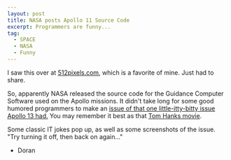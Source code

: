 ```yaml
---
layout: post
title: NASA posts Apollo 11 Source Code
excerpt: Programmers are funny...
tag:
  - SPACE
  - NASA
  - Funny
---
```


I saw this over at [512pixels.com](http://512pixels.net/2016/07/apollo-11-github/), which is a favorite of mine. Just had to share.

So, apparently NASA released the source code for the Guidance Computer Software used on the Apollo missions. It didn't take long for some good humored programmers to make an [issue of that one little-itty-bitty issue Apollo 13 had.](https://github.com/chrislgarry/Apollo-11/issues/3) You may remember it best as that [Tom Hanks movie](http://www.imdb.com/title/tt0112384/).

Some classic IT jokes pop up, as well as some screenshots of the issue. "Try turning it off, then back on again..."

- Doran
